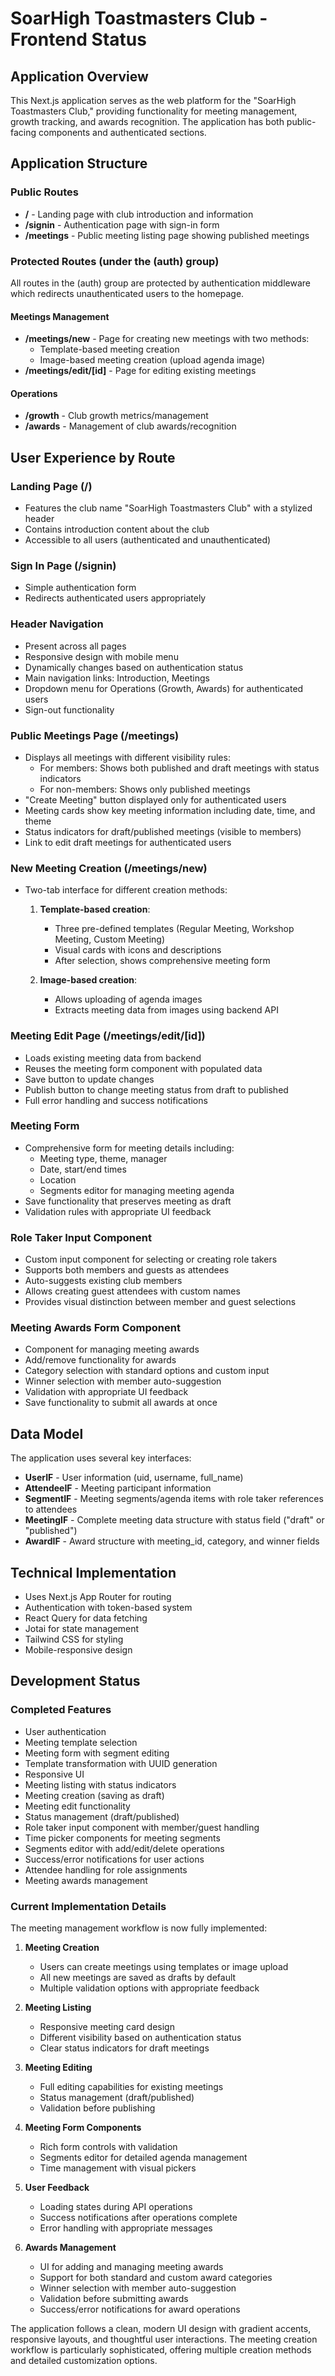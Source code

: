 # SoarHigh Toastmasters Club - Frontend Status

## Application Overview

This Next.js application serves as the web platform for the "SoarHigh Toastmasters Club," providing functionality for meeting management, growth tracking, and awards recognition. The application has both public-facing components and authenticated sections.

## Application Structure

### Public Routes

- **/** - Landing page with club introduction and information
- **/signin** - Authentication page with sign-in form
- **/meetings** - Public meeting listing page showing published meetings

### Protected Routes (under the (auth) group)

All routes in the (auth) group are protected by authentication middleware which redirects unauthenticated users to the homepage.

#### Meetings Management

- **/meetings/new** - Page for creating new meetings with two methods:
  - Template-based meeting creation
  - Image-based meeting creation (upload agenda image)
- **/meetings/edit/[id]** - Page for editing existing meetings

#### Operations

- **/growth** - Club growth metrics/management
- **/awards** - Management of club awards/recognition

## User Experience by Route

### Landing Page (/)

- Features the club name "SoarHigh Toastmasters Club" with a stylized header
- Contains introduction content about the club
- Accessible to all users (authenticated and unauthenticated)

### Sign In Page (/signin)

- Simple authentication form
- Redirects authenticated users appropriately

### Header Navigation

- Present across all pages
- Responsive design with mobile menu
- Dynamically changes based on authentication status
- Main navigation links: Introduction, Meetings
- Dropdown menu for Operations (Growth, Awards) for authenticated users
- Sign-out functionality

### Public Meetings Page (/meetings)

- Displays all meetings with different visibility rules:
  - For members: Shows both published and draft meetings with status indicators
  - For non-members: Shows only published meetings
- "Create Meeting" button displayed only for authenticated users
- Meeting cards show key meeting information including date, time, and theme
- Status indicators for draft/published meetings (visible to members)
- Link to edit draft meetings for authenticated users

### New Meeting Creation (/meetings/new)

- Two-tab interface for different creation methods:

  1. **Template-based creation**:

     - Three pre-defined templates (Regular Meeting, Workshop Meeting, Custom Meeting)
     - Visual cards with icons and descriptions
     - After selection, shows comprehensive meeting form

  2. **Image-based creation**:
     - Allows uploading of agenda images
     - Extracts meeting data from images using backend API

### Meeting Edit Page (/meetings/edit/[id])

- Loads existing meeting data from backend
- Reuses the meeting form component with populated data
- Save button to update changes
- Publish button to change meeting status from draft to published
- Full error handling and success notifications

### Meeting Form

- Comprehensive form for meeting details including:
  - Meeting type, theme, manager
  - Date, start/end times
  - Location
  - Segments editor for managing meeting agenda
- Save functionality that preserves meeting as draft
- Validation rules with appropriate UI feedback

### Role Taker Input Component

- Custom input component for selecting or creating role takers
- Supports both members and guests as attendees
- Auto-suggests existing club members
- Allows creating guest attendees with custom names
- Provides visual distinction between member and guest selections

### Meeting Awards Form Component

- Component for managing meeting awards
- Add/remove functionality for awards
- Category selection with standard options and custom input
- Winner selection with member auto-suggestion
- Validation with appropriate UI feedback
- Save functionality to submit all awards at once

## Data Model

The application uses several key interfaces:

- **UserIF** - User information (uid, username, full_name)
- **AttendeeIF** - Meeting participant information
- **SegmentIF** - Meeting segments/agenda items with role taker references to attendees
- **MeetingIF** - Complete meeting data structure with status field ("draft" or "published")
- **AwardIF** - Award structure with meeting_id, category, and winner fields

## Technical Implementation

- Uses Next.js App Router for routing
- Authentication with token-based system
- React Query for data fetching
- Jotai for state management
- Tailwind CSS for styling
- Mobile-responsive design

## Development Status

### Completed Features

- User authentication
- Meeting template selection
- Meeting form with segment editing
- Template transformation with UUID generation
- Responsive UI
- Meeting listing with status indicators
- Meeting creation (saving as draft)
- Meeting edit functionality
- Status management (draft/published)
- Role taker input component with member/guest handling
- Time picker components for meeting segments
- Segments editor with add/edit/delete operations
- Success/error notifications for user actions
- Attendee handling for role assignments
- Meeting awards management

### Current Implementation Details

The meeting management workflow is now fully implemented:

1. **Meeting Creation**

   - Users can create meetings using templates or image upload
   - All new meetings are saved as drafts by default
   - Multiple validation options with appropriate feedback

2. **Meeting Listing**

   - Responsive meeting card design
   - Different visibility based on authentication status
   - Clear status indicators for draft meetings

3. **Meeting Editing**

   - Full editing capabilities for existing meetings
   - Status management (draft/published)
   - Validation before publishing

4. **Meeting Form Components**

   - Rich form controls with validation
   - Segments editor for detailed agenda management
   - Time management with visual pickers

5. **User Feedback**

   - Loading states during API operations
   - Success notifications after operations complete
   - Error handling with appropriate messages

6. **Awards Management**
   - UI for adding and managing meeting awards
   - Support for both standard and custom award categories
   - Winner selection with member auto-suggestion
   - Validation before submitting awards
   - Success/error notifications for award operations

The application follows a clean, modern UI design with gradient accents, responsive layouts, and thoughtful user interactions. The meeting creation workflow is particularly sophisticated, offering multiple creation methods and detailed customization options.
